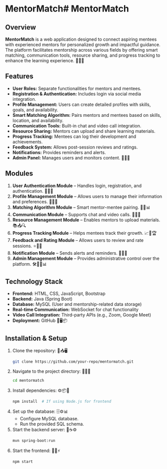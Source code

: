 # MentorMatch# MentorMatch

## Overview
**MentorMatch** is a web application designed to connect aspiring mentees with experienced mentors for personalized growth and impactful guidance. The platform facilitates mentorship across various fields by offering smart matching, communication tools, resource sharing, and progress tracking to enhance the learning experience. 🚀✨🎯

## Features
- **User Roles:** Separate functionalities for mentors and mentees.
- **Registration & Authentication:** Includes login via social media integration.
- **Profile Management:** Users can create detailed profiles with skills, goals, and availability.
- **Smart Matching Algorithm:** Pairs mentors and mentees based on skills, location, and availability.
- **Communication Tools:** Built-in chat and video call integration.
- **Resource Sharing:** Mentors can upload and share learning materials.
- **Progress Tracking:** Mentees can log their development and achievements.
- **Feedback System:** Allows post-session reviews and ratings.
- **Notifications:** Provides reminders and alerts.
- **Admin Panel:** Manages users and monitors content. 🎯📢🚀

## Modules
1. **User Authentication Module** – Handles login, registration, and authentication. 🔐✅📲
2. **Profile Management Module** – Allows users to manage their information and preferences. 📝📂🔧
3. **Matching Algorithm Module** – Smart mentor-mentee pairing. 🤝🎯📊
4. **Communication Module** – Supports chat and video calls. 💬📞📡
5. **Resource Management Module** – Enables mentors to upload materials. 📚📤🔍
6. **Progress Tracking Module** – Helps mentees track their growth. 📈📑🏆
7. **Feedback and Rating Module** – Allows users to review and rate sessions. ⭐📢📝
8. **Notification Module** – Sends alerts and reminders. 🔔📩📅
9. **Admin Management Module** – Provides administrative control over the platform. 🛠️👨‍💻📊

## Technology Stack
- **Frontend:** HTML, CSS, JavaScript, Bootstrap
- **Backend:** Java (Spring Boot)
- **Database:** MySQL (User and mentorship-related data storage)
- **Real-time Communication:** WebSocket for chat functionality
- **Video Call Integration:** Third-party APIs (e.g., Zoom, Google Meet)
- **Deployment:** GitHub 🚀🖥️📦

## Installation & Setup
1. Clone the repository: 🔄📥🖥️
   ```sh
   git clone https://github.com/your-repo/mentormatch.git
   ```
2. Navigate to the project directory: 📂📌🚀
   ```sh
   cd mentormatch
   ```
3. Install dependencies: ⚙️📦🔽
   ```sh
   npm install  # If using Node.js for frontend
   ```
4. Set up the database: 🗄️⚙️📊
   - Configure MySQL database.
   - Run the provided SQL schema.
5. Start the backend server: 🚀☕⚙️
   ```sh
   mvn spring-boot:run
   ```
6. Start the frontend: 🎨🌐⚡
   ```sh
   npm start
   ```


